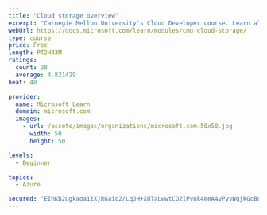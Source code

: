 ```yaml
---
title: "Cloud storage overview"
excerpt: "Carnegie Mellon University's Cloud Developer course. Learn all about data and get an overview of how it's stored, including local and distributed file systems, databases, and object storage."
webUrl: https://docs.microsoft.com/learn/modules/cmu-cloud-storage/
type: course
price: Free
length: PT2H43M
ratings:
  count: 28
  average: 4.821429
heat: 48

provider:
  name: Microsoft Learn
  domain: microsoft.com
  images:
    - url: /assets/images/organizations/microsoft.com-50x50.jpg
      width: 50
      height: 50

levels:
  - Beginner

topics:
  - Azure

secured: "EIhKb2ugkaoa1iXjRGaic2/LqJH+XUTaLwwtCO2IPvok4eeA4vPyvWqjkGcBo8SUZUve/Ra4GTOqeUiovN2L2AzncdqZ8lDzqyQX7rfd+q/YuCwU2g1Zg6AN9eLsjg60bH7ZIeULhFF4DLBTHKChL37rDLEdGQL+zvl7scWXgOHi+IGkvvMibFBgwN6mwRYEtwHVNQV00celMZzhgL6EZjKyPUuaQxo7yY3GDYZrblLimOlQ4FTub8VqVqaegd/SOn8pl4zPzSbsHXMfQgas/H/iEHAwX4ys2XplJ8oeZQiaCJZJq/X+Erpd3I24dFzwsWwVxDNLByilz9cMgMrl0Qr2dGhoF1OyxZk9Tig8IpG2w1bj9g9Yo558m3XqNEKeF1b0z5GGvHr9xY0bcgIgPhA9vQXytAuDBygvv5QsUGU=;qZ0r49MG4hFIrKgeKNDBzw=="
---
```



